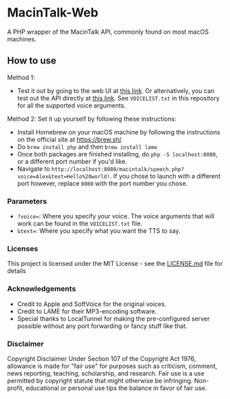# MacinTalk-Web
 A PHP wrapper of the MacinTalk API, commonly found on most macOS machines.

## How to use
Method 1:
* Test it out by going to the web UI at [this link](https://maestro-keegan.neocities.org/projects/MacinTalk-Web). Or alternatively, you can test out the API directly at [this link](). See `VOICELIST.txt` in this repository for all the supported voice arguments.

Method 2:
Set it up yourself by following these instructions:

* Install Homebrew on your macOS machine by following the instructions on the official site at https://brew.sh/
* Do `brew install php` and then `brew install lame`
* Once both packages are finished installing, do `php -S localhost:8080`, or a different port number if you'd like.
* Navigate to `http://localhost:8080/macintalk/speech.php?voice=Alex&text=Hello%20world!`. If you chose to launch with a different port however, replace `8080` with the port number you chose.

### Parameters

* `?voice=`: Where you specify your voice. The voice arguments that will work can be found in the `VOICELIST.txt` file.
* `&text=`: Where you specify what you want the TTS to say.

### Licenses

This project is licensed under the MIT License - see the [LICENSE.md](LICENSE.md) file for details

### Acknowledgements

* Credit to Apple and SoftVoice for the original voices.
* Credit to LAME for their MP3-encoding software.
* Special thanks to LocalTunnel for making the pre-configured server possible without any port forwarding or fancy stuff like that.

### Disclaimer

Copyright Disclaimer Under Section 107 of the Copyright Act 1976, allowance is made for "fair use" for purposes such as criticism, comment, news reporting, teaching, scholarship, and research. Fair use is a use permitted by copyright statute that might otherwise be infringing. Non-profit, educational or personal use tips the balance in favor of fair use.
